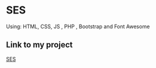 # SES
Using: HTML, CSS, JS , PHP , Bootstrap and Font Awesome

## Link to my project

[SES](https://yeong.epizy.com)
